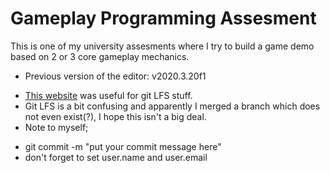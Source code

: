 # Gameplay Programming Assesment
 This is one of my university assesments where I try to build a game demo based on 2 or 3 core gameplay mechanics.
* Previous version of the editor: v2020.3.20f1
- [This website](https://support.atlassian.com/bitbucket-cloud/docs/configure-your-dvcs-username-for-commits/) was useful for git LFS stuff.
- Git LFS is a bit confusing and apparently I merged a branch which does not even exist(?), I hope this isn't a big deal.
- Note to myself; 
* git commit -m "put your commit message here"
* don't forget to set user.name and user.email